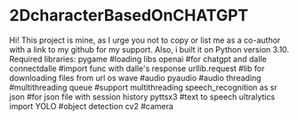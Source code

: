 # 2DcharacterBasedOnCHATGPT
Hi! This project is mine, as I urge you not to copy or list me as a co-author with a link to my github for my support.
Also, i built it on Python version 3.10.
Required libraries:
pygame  #loading libs
openai  #for chatgpt and dalle
connectdalle #import func with dalle's response
urllib.request #lib for downloading files from url
os
wave  #audio
pyaudio #audio
threading #multithreading
queue #support multithreading
speech_recognition as sr
json  #for json file with session history
pyttsx3 #text to speech
ultralytics import YOLO  #object detection
cv2 #camera
